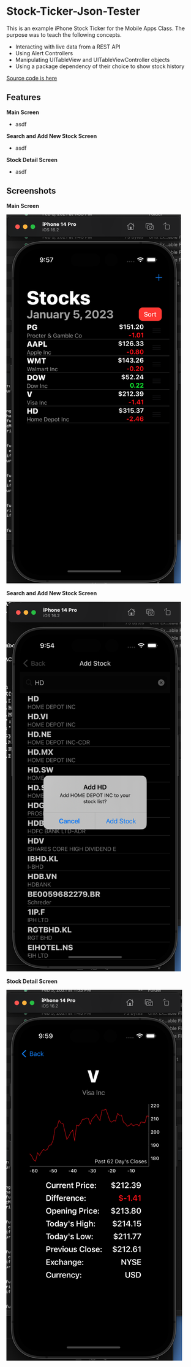 # Stock-Ticker-Json-Tester

This is an example iPhone Stock Ticker for the Mobile Apps Class.  The purpose was to teach the following concepts.

- Interacting with live data from a REST API
- Using Alert Controllers
- Manipulating UITableView and UITableViewController objects
- Using a package dependency of their choice to show stock history

[Source code is here](https://github.com/rshunter05/Stock-Ticker-Json-Tester/tree/main/Stock%20Ticker%20Json%20Tester)


## Features

**Main Screen**
- asdf

**Search and Add New Stock Screen**
- asdf

**Stock Detail Screen**
- asdf


## Screenshots

**Main Screen**

   ![Main Screen](https://github.com/rshunter05/Stock-Ticker-Json-Tester/blob/main/pics/Screen%20Shot%202023-01-05%20at%209.57.45%20AM.png)

**Search and Add New Stock Screen**

   ![Search / Add Stock Screen](https://github.com/rshunter05/Stock-Ticker-Json-Tester/blob/main/pics/Screen%20Shot%202023-01-05%20at%209.54.19%20AM.png)

**Stock Detail Screen**

   ![](https://github.com/rshunter05/Stock-Ticker-Json-Tester/blob/main/pics/Screen%20Shot%202023-01-05%20at%209.59.00%20AM.png)
